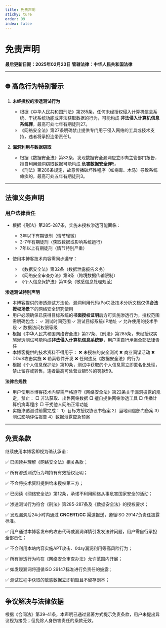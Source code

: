```yaml
---
title: 免责声明
sticky: ture
order: 99
index: false
---
```


# **免责声明**

**最后更新日期：2025年02月23日**
**管辖法律：中华人民共和国法律**

---

##  **⛔ 高危行为特别警示**

1. **未经授权的渗透测试行为**

    * 根据《中华人民共和国刑法》第285条，任何未经授权侵入计算机信息系统、干扰系统功能或非法获取数据的行为，可能构成 **非法侵入计算机信息系统罪**，最高可处七年有期徒刑27。
    * 《网络安全法》第27条明确禁止提供专门用于侵入网络的工具或技术支持，违者将承担连带责任1。
2. **漏洞利用与数据窃取**

    * 根据《数据安全法》第32条，发现数据安全漏洞应立即向主管部门报告，擅自利用漏洞窃取数据可能构成 **危害数据安全罪**5。
    * 《刑法》第286条规定，故意传播破坏性程序（如病毒、木马）导致系统瘫痪的，最高可处五年有期徒刑3。

---

## **法律义务声明**

### **用户法律责任**

* 根据《刑法》第285-287条，实施未授权渗透可能面临：

  * 3年以下有期徒刑（情节轻微）
  * 3-7年有期徒刑（获取数据或影响系统运行）
  * 7年以上有期徒刑（情节特别严重）
* 使用本博客技术内容需同步遵守：

  * 《数据安全法》第32条（数据泄露报告义务）
  * 《网络安全审查办法》第8条（跨境数据传输限制）
  * 《个人信息保护法》第10条（敏感信息处理规范）

**渗透测试特别声明**

* 本博客提供的渗透测试方法论、漏洞利用代码(PoC)及技术分析文档仅供**合法授权场景**下的网络安全研究使用
* 用户必须确保已获得目标系统的**书面授权证明**后方可实施渗透行为，授权范围需明确包含：
  ✓ 测试时间范围
  ✓ 测试目标系统/IP地址
  ✓ 允许使用的技术手段
  ✓ 数据访问权限等级
* 根据《中华人民共和国网络安全法》第27条、《刑法》第285条，未经授权实施渗透测试可能构成**非法侵入计算机信息系统罪**，用户需自行承担全部法律责任
* 本博客提供的技术资料不得用于：
  ✖ 未授权的安全测试
  ✖ 商业间谍活动
  ✖ DDoS攻击实施
  ✖ 勒索软件开发
  ✖ 任何违反《数据安全法》的行为
* 根据《个人信息保护法》第10条，测试中获取的个人信息需立即匿名化处理，禁止留存或转售，违者最高可处营业额5%的罚款59。

 **法律合规性**

* 用户使用本博客技术内容需严格遵守《网络安全法》第22条关于漏洞披露的规定，禁止：
  ▢ 非法获取、出售网络数据
  ▢ 擅自提供网络渗透工具
  ▢ 传播计算机病毒程序
  ▢ 干扰他人网络正常功能
* 实施渗透测试前需完成：
  1）目标方授权协议书备案
  2）当地网信部门备案
  3）测试影响评估报告
  4）数据泄露应急预案

---

## **免责条款**

继续使用本博客即视为确认承诺：

✅ 已阅读并理解《网络安全法》相关条款；

✅ 所有渗透测试行为均持有有效授权证明；

✅ 不会将技术资料提供给未授权第三方；

✅ 已阅读《网络安全法》第12条，承诺不利用网络从事危害国家安全的活动；

✅ 渗透测试行为符合《刑法》第285-287条及《数据安全法》的授权要求；

✅ 发现漏洞后24小时内通过 **CNCERT/CC** 渠道报送，遵循ISO 29147负责任披露标准。

✅ 用户通过本博客发布的攻击代码或漏洞详情引发发法律问题，用户需自行承担全部责任；

✅ 不会利用本站内容实施APT攻击、0day漏洞利用等高风险行为；

✅ 所有渗透行为均在《网络安全审查办法》允许范围内开展；

✅ 如发现漏洞将遵循ISO 29147标准进行负责任的披露；

✅ 测试过程中获取的敏感数据立即销毁且不留存副本；


---

## **争议解决与法律依据**

根据《合同法》第39-41条，本声明已通过显著方式提示免责条款，用户未提出异议视为接受；但免除人身伤害责任的条款无效。